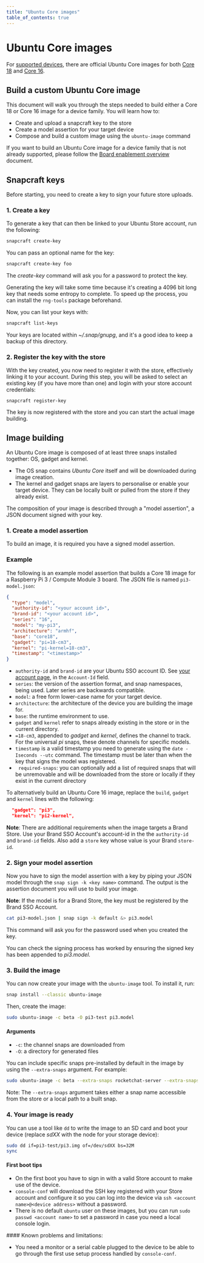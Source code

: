 ```yaml
---
title: "Ubuntu Core images"
table_of_contents: true
---
```


# Ubuntu Core images

For [supported devices](https://developer.ubuntu.com/core/get-started), there are official Ubuntu Core images for both [Core 18](http://cdimage.ubuntu.com/ubuntu-core/18/stable/) and [Core 16](http://cdimage.ubuntu.com/ubuntu-core/16/stable/).

## Build a custom Ubuntu Core image

This document will walk you through the steps needed to build either a Core 18 or Core 16 image for a device family. You will learn how to:

*   Create and upload a snapcraft key to the store
*   Create a model assertion for your target device
*   Compose and build a custom image using the `ubuntu-image` command

If you want to build an Ubuntu Core image for a device family that is not already supported, please follow the [Board enablement overview](../../guides/build-device/board-enablement.html) document.

## Snapcraft keys

Before starting, you need to create a key to sign your future store uploads.


### 1. Create a key

To generate a key that can then be linked to your Ubuntu Store account, run the following:

```bash
snapcraft create-key
```

You can pass an optional name for the key:

```bash
snapcraft create-key foo
```

The *create-key* command will ask you for a password to protect the key.

Generating the key will take some time because it's creating a 4096 bit long key that needs some entropy to complete. To speed up the process, you can install the `rng-tools` package beforehand.

Now, you can list your keys with:

```bash
snapcraft list-keys
```

Your keys are located within *~/.snap/gnupg*, and it's a good idea to keep a backup of this directory.


### 2. Register the key with the store

With the key created, you now need to register it with the store, effectively linking it to your account. During this step, you will be asked to select an existing key (if you have more than one) and login with your store account credentials:

```
snapcraft register-key
```

The key is now registered with the store and you can start the actual image building.

## Image building

An Ubuntu Core image is composed of at least three snaps installed together: OS, gadget and kernel.

*   The OS snap contains *Ubuntu Core* itself and will be downloaded during image creation.
*   The kernel and gadget snaps are layers to personalise or enable your target device. They can be locally built or pulled from the store if they already exist.

The composition of your image is described through a "model assertion", a JSON document signed with your key.

### 1. Create a model assertion

To build an image, it is required you have a signed model assertion.

### Example

The following is an example model assertion that builds a Core 18 image for a Raspberry Pi 3 / Compute Module 3 board. The JSON file is named `pi3-model.json`:

```json
{
  "type": "model",
  "authority-id": "<your account id>",
  "brand-id": "<your account id>",
  "series": "16",
  "model": "my-pi3",
  "architecture": "armhf",
  "base": "core18",
  "gadget": "pi=18-cm3",
  "kernel": "pi-kernel=18-cm3",
  "timestamp": "<timestamp>"
}
```

*   `authority-id` and `brand-id` are your Ubuntu SSO account ID. See [your account page](https://dashboard.snapcraft.io/dev/account/), in the `Account-Id` field.
*   `series`: the version of the assertion format, and snap namespaces, being used. Later series are backwards compatible.
*   `model`: a free form lower-case name for your target device. 
*   `architecture`: the architecture of the device you are building the image for.
*   `base`: the runtime environment to use.
*   `gadget` and `kernel` refer to snaps already existing in the store or in the current directory.
*   `=18-cm3`, appended to *gadget* and *kernel*, defines the channel to track. For the universal *pi* snaps, these denote channels for specific models.
*   `timestamp` is a valid timestamp you need to generate using the `date -Iseconds --utc` command. The timestamp must be later than when the key that signs the model was registered.
*   `required-snaps`: you can optionally add a list of required snaps that will be unremovable and will be downloaded from the store or locally if they exist in the current directory

To alternatively build an Ubuntu Core 16 image, replace the `build`, `gadget` and `kernel` lines with the following:

```json
  "gadget": "pi3",
  "kernel": "pi2-kernel",
```

**Note**: There are additional requirements when the image targets a Brand Store. Use your Brand SSO Account's account-id in the the `authority-id` and `brand-id` fields. Also add a `store` key whose value is your Brand `store-id`. 

### 2. Sign your model assertion

Now you have to sign the model assertion with a key by piping your JSON model through the `snap sign -k <key name>` command. The output is the assertion document you will use to build your image.

**Note**: If the model is for a Brand Store, the key must be registered by the Brand SSO Account. 

```bash
cat pi3-model.json | snap sign -k default &> pi3.model
```

This command will ask you for the password used when you created the key.

You can check the signing process has worked by ensuring the signed key has been appended to *pi3.model*.

### 3. Build the image

You can now create your image with the `ubuntu-image` tool. To install it, run:

```bash
snap install --classic ubuntu-image
```

Then, create the image:

```bash
sudo ubuntu-image -c beta -O pi3-test pi3.model
```

#### Arguments

*   `-c`: the channel snaps are downloaded from
*   `-O`: a directory for generated files

You can include specific snaps pre-installed by default in the image by using the `--extra-snaps` argument. For example:

```bash
sudo ubuntu-image -c beta --extra-snaps rocketchat-server --extra-snaps nextcloud -o pi3-test.img pi3.model
```

Note: The `--extra-snaps` argument takes either a snap name accessible from the store or a local path to a built snap.

### 4. Your image is ready

You can use a tool like `dd` to write the image to an SD card and boot your device (replace *sdXX* with the node for your storage device):

```bash
sudo dd if=pi3-test/pi3.img of=/dev/sdXX bs=32M
sync
```

#### First boot tips

*   On the first boot you have to sign in with a valid Store account to make use of the device.
*   `console-conf` will download the SSH key registered with your Store account and configure it so you can log into the device via `ssh <account name>@<device address>` without a password.
*   There is no default `ubuntu` user on these images, but you can run `sudo passwd <account name>` to set a password in case you need a local console login.

#### Known problems and limitations:

*   You need a monitor or a serial cable plugged to the device to be able to go through the first use setup process handled by `console-conf`.

